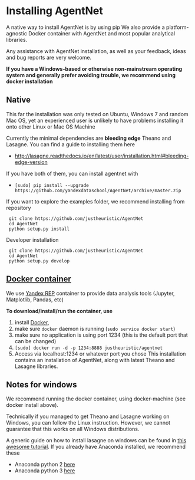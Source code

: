 # Installing AgentNet

A native way to install AgentNet is by using pip
We also provide a platform-agnostic Docker container with AgentNet and most popular analytical libraries.

Any assistance with AgentNet installation, as well as your feedback, ideas and bug reports are very welcome.


__If you have a Windows-based or otherwise non-mainstream operating system and generally prefer avoiding trouble,
 we recommend using docker installation__



## Native
This far the installation was only tested on Ubuntu, Windows 7 and random Mac OS,
yet an experienced user is unlikely to have problems installing it onto other Linux or Mac OS Machine

Currently the minimal dependencies are __bleeding edge__ Theano and Lasagne.
You can find a guide to installing them here
* http://lasagne.readthedocs.io/en/latest/user/installation.html#bleeding-edge-version

If you have both of them, you can install agentnet with
* `[sudo] pip install --upgrade https://github.com/yandexdataschool/AgentNet/archive/master.zip`

If you want to explore the examples folder, we recommend installing from repository
```
 git clone https://github.com/justheuristic/AgentNet
 cd AgentNet
 python setup.py install
```

Developer installation
```
 git clone https://github.com/justheuristic/AgentNet
 cd AgentNet
 python setup.py develop
```


## [Docker container](https://hub.docker.com/r/justheuristic/agentnet/)

We use [Yandex REP](https://github.com/yandex/rep) container to provide data analysis tools (Jupyter, Matplotlib, Pandas, etc)

__To download/install/run the container, use__
 1. install [Docker](http://docs.docker.com/installation/),
 2. make sure `docker` daemon is running (`sudo service docker start`)
 3. make sure no application is using port 1234 (this is the default port that can be changed)
 4. `[sudo] docker run -d -p 1234:8888 justheuristic/agentnet`
 5. Access via localhost:1234 or whatever port you chose
This installation contains an installation of AgentNet, along with latest Theano and Lasagne libraries.



## Notes for windows
We recommend running the docker container, using docker-machine (see docker install above).

Technically if you managed to get Theano and Lasagne working on Windows, you can follow the Linux instruction.
However, we cannot guarantee that this works on all Windows distributions.

A generic guide on how to install lasagne on windows can be found in [this awesome tutorial](https://github.com/Lasagne/Lasagne/wiki/From-Zero-to-Lasagne).
If you already have Anaconda installed, we recommend these
 - Anaconda python 2 [here](http://stackoverflow.com/questions/33687103/how-to-install-theano-on-anaconda-python-2-7-x64-on-windows)
 - Anaconda python 3 [here](http://ankivil.com/installing-keras-theano-and-dependencies-on-windows-10/)


